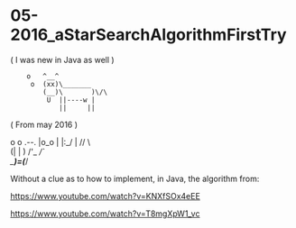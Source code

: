 # 05-2016_aStarSearchAlgorithmFirstTry

( I was new in Java as well )

        o   ^__^
         o  (xx)\_______
            (__)\       )\/\
             U  ||----w |
                ||     ||


( From may 2016 )

   o
    o
        .--.
       |o_o |
       |:_/ |
      //   \ \
     (|     | )
    /'\_   _/`\
    \___)=(___/


Without a clue as to how to implement, in Java, the algorithm from:

https://www.youtube.com/watch?v=KNXfSOx4eEE <!--A* Pathfinding Tutorial-->

https://www.youtube.com/watch?v=T8mgXpW1_vc <!--A* pathfinding for beginners implementation (theory)-->

